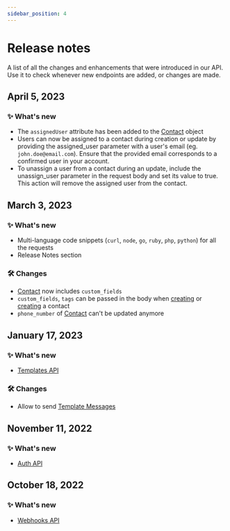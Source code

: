 ```yaml
---
sidebar_position: 4
---
```


# Release notes

A list of all the changes and enhancements that were introduced in our API. Use it to check whenever new endpoints are added, or changes are made.

## April 5, 2023

### ✨ What's new

- The `assignedUser` attribute has been added to the [Contact](/api_reference/object_types/contact) object
- Users can now be assigned to a contact during creation or update by providing the assigned_user parameter with a user's email (eg. `john.doe@email.com`). Ensure that the provided email corresponds to a confirmed user in your account.
- To unassign a user from a contact during an update, include the unassign_user parameter in the request body and set its value to true. This action will remove the assigned user from the contact.

## March 3, 2023

### ✨ What's new

- Multi-language code snippets (`curl`, `node`, `go`, `ruby`, `php`, `python`) for all the requests
- Release Notes section

### 🛠️ Changes

- [Contact](/api_reference/object_types/contact) now includes `custom_fields`
- `custom_fields`, `tags` can be passed in the body when [creating](/api_reference/contacts_api/post_contacts) or [creating](/api_reference/contacts_api/post_contacts) a contact
- `phone_number` of [Contact](/api_reference/object_types/contact) can't be updated anymore

## January 17, 2023

### ✨ What's new

- [Templates API](/api_reference/template_messages_api/introduction)

### 🛠️ Changes

- Allow to send [Template Messages](/api_reference/messages_api/post_send_messages#send-template-messages)

## November 11, 2022

### ✨ What's new

- [Auth API](/api_reference/auth_api/introduction)

## October 18, 2022

### ✨ What's new

- [Webhooks API](/api_reference/webhooks_api/introduction)
